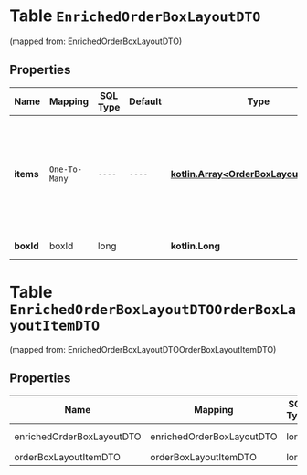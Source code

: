 
# Table `EnrichedOrderBoxLayoutDTO`
(mapped from: EnrichedOrderBoxLayoutDTO)

## Properties
Name | Mapping | SQL Type | Default | Type | Description | Notes
---- | ------- | -------- | ------- | ---- | ----------- | -----
**items** | `One-To-Many` | `----` | `----`  | [**kotlin.Array&lt;OrderBoxLayoutItemDTO&gt;**](OrderBoxLayoutItemDTO.md) | Список товаров в коробке.  Если в коробке едет часть большого товара, в списке может быть только один пункт.  | 
**boxId** | boxId | long |  | **kotlin.Long** | Идентификатор коробки. |  [optional]


# **Table `EnrichedOrderBoxLayoutDTOOrderBoxLayoutItemDTO`**
(mapped from: EnrichedOrderBoxLayoutDTOOrderBoxLayoutItemDTO)

## Properties
Name | Mapping | SQL Type | Default | Type | Description | Notes
---- | ------- | -------- | ------- | ---- | ----------- | -----
enrichedOrderBoxLayoutDTO | enrichedOrderBoxLayoutDTO | long | | kotlin.Long | Primary Key | *one*
orderBoxLayoutItemDTO | orderBoxLayoutItemDTO | long | | kotlin.Long | Foreign Key | *many*




